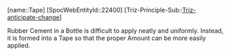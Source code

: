 ﻿---
type: TrizExample
aliases:
- Tape
license: CC BY-SA 4.0
copyright: https://github.com/SpocWeb
IsDeleted: false
IsReadOnly: false
Confidential: public
tags: 
- Triz/Principle/Example
---
[name::Tape]
[SpocWebEntityId::22400]
[Triz-Principle-Sub::[Triz-anticipate-change](tech/Triz/Sub/Triz-anticipate-change.md)]

Rubber Cement in a Bottle is difficult to apply neatly and uniformly. Instead, it is formed into a Tape so that the proper Amount can be more easily applied.